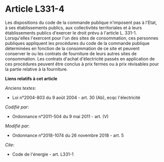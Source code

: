 # Article L331-4

Les dispositions du code de la commande publique n'imposent pas à l'Etat, à ses établissements publics, aux collectivités
territoriales et à leurs établissements publics d'exercer le droit prévu à l'article L. 331-1. Lorsqu'elles l'exercent pour
l'un des sites de consommation, ces personnes publiques appliquent les procédures du code de la commande publique déterminées
en fonction de la consommation de ce site et peuvent conserver le ou les contrats de fourniture de leurs autres sites de
consommation. Les contrats d'achat d'électricité passés en application de ces procédures peuvent être conclus à prix fermes
ou à prix révisables pour la partie relative à la fourniture.

**Liens relatifs à cet article**

_Anciens textes_:

  - Loi n°2004-803 du 9 août 2004 - art. 30 (Ab), ecqc l'électricité

_Codifié par_:

  - Ordonnance n°2011-504 du 9 mai 2011 - art. (V)

_Modifié par_:

  - Ordonnance n°2018-1074 du 26 novembre 2018 - art. 5

_Cite_:

  - Code de l'énergie - art. L331-1
